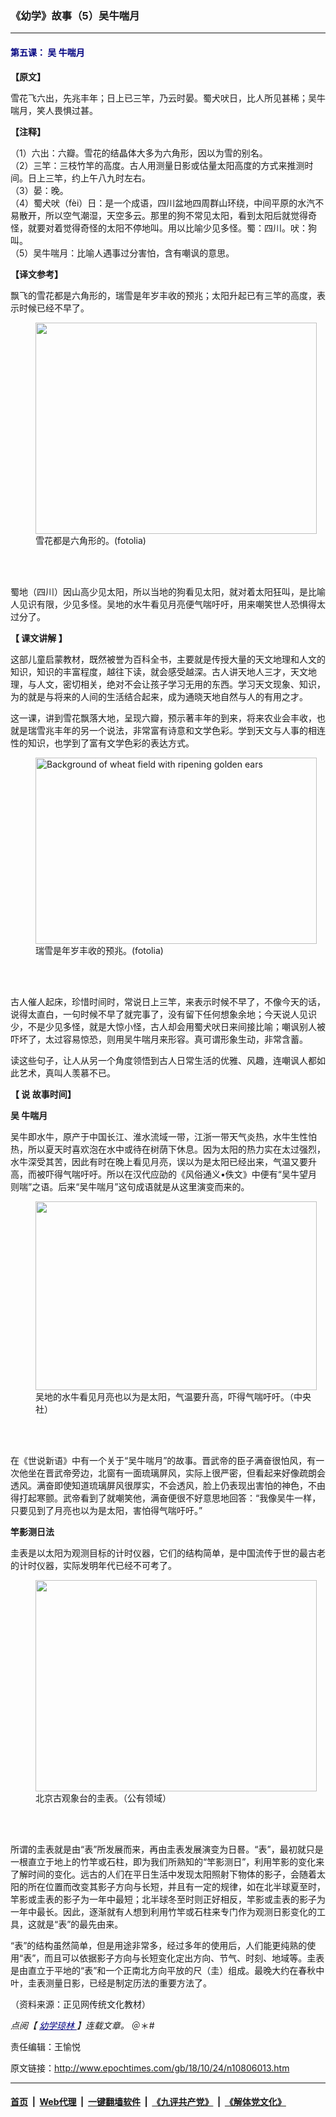 ### 《幼学》故事（5）吴牛喘月
------------------------

<h4>
 <span style="color: #000080;">
  <strong>
   第五课：
  </strong>
  <strong>
   吴
  </strong>
 </span>
 <strong>
  <span style="color: #000080;">
   牛喘月
  </span>
  <br/>
 </strong>
</h4>
<p>
 <strong>
  【原文】
 </strong>
</p>
<p>
 雪花飞六出，先兆丰年；日上已三竿，乃云时晏。蜀犬吠日，比人所见甚稀；吴牛喘月，笑人畏惧过甚。
</p>
<p>
 <strong>
  【注释】
 </strong>
</p>
<p>
 （1）六出：六瓣。雪花的结晶体大多为六角形，因以为雪的别名。
 <br/>
 （2）三竿：三枝竹竿的高度。古人用测量日影或估量太阳高度的方式来推测时间。日上三竿，约上午八九时左右。
 <br/>
 （3）晏：晚。
 <br/>
 （4）蜀犬吠（fèi）日：是一个成语，四川盆地四周群山环绕，中间平原的水汽不易散开，所以空气潮湿，天空多云。那里的狗不常见太阳，看到太阳后就觉得奇怪，就要对着觉得奇怪的太阳不停地叫。用以比喻少见多怪。蜀：四川。吠：狗叫。
 <br/>
 （5）吴牛喘月：比喻人遇事过分害怕，含有嘲讽的意思。
</p>
<p>
 <strong>
  【译文参考】
 </strong>
</p>
<p>
 飘飞的雪花都是六角形的，瑞雪是年岁丰收的预兆；太阳升起已有三竿的高度，表示时候已经不早了。
</p>
<figure class="wp-caption aligncenter" id="attachment_10944190" style="width: 450px">
 <a href="http://i.epochtimes.com/assets/uploads/2018/12/1401231959212483.jpg">
  <img alt="" class="size-medium wp-image-10944190" height="338" src="http://i.epochtimes.com/assets/uploads/2018/12/1401231959212483-450x338.jpg" width="450"/>
 </a>
 <br/><figcaption class="wp-caption-text">
  雪花都是六角形的。(fotolia)
 </figcaption><br/>
</figure><br/>
<p>
 蜀地（四川）因山高少见太阳，所以当地的狗看见太阳，就对着太阳狂叫，是比喻人见识有限，少见多怪。吴地的水牛看见月亮便气喘吁吁，用来嘲笑世人恐惧得太过分了。
</p>
<p>
 <strong>
  【
 </strong>
 <strong>
  课文讲解
 </strong>
 <strong>
  】
 </strong>
</p>
<p>
 这部儿童启蒙教材，既然被誉为百科全书，主要就是传授大量的天文地理和人文的知识，知识的丰富程度，越往下读，就会感受越深。古人讲天地人三才，天文地理，与人文，密切相关，绝对不会让孩子学习无用的东西。学习天文现象、知识，为的就是与将来的人间的生活结合起来，成为通晓天地自然与人的有用之才。
</p>
<p>
 这一课，讲到雪花飘落大地，呈现六瓣，预示著丰年的到来，将来农业会丰收，也就是瑞雪兆丰年的另一个说法，非常富有诗意和文学色彩。学到天文与人事的相连性的知识，也学到了富有文学色彩的表达方式。
</p>
<figure class="wp-caption aligncenter" id="attachment_10987701" style="width: 450px">
 <a href="http://i.epochtimes.com/assets/uploads/2019/01/1712271538182483.jpg">
  <img alt="Background of wheat field with ripening golden ears" class="wp-image-10987701" height="298" src="http://i.epochtimes.com/assets/uploads/2019/01/1712271538182483-600x397.jpg" title="Background of wheat field with ripening golden ears" width="450"/>
 </a>
 <br/><figcaption class="wp-caption-text">
  瑞雪是年岁丰收的预兆。(fotolia)
 </figcaption><br/>
</figure><br/>
<p>
 古人催人起床，珍惜时间时，常说日上三竿，来表示时候不早了，不像今天的话，说得太直白，一句时候不早了就完事了，没有留下任何想象余地；今天说人见识少，不是少见多怪，就是大惊小怪，古人却会用蜀犬吠日来间接比喻；嘲讽别人被吓坏了，太过容易惊恐，则用吴牛喘月来形容。真可谓形象生动，非常含蓄。
</p>
<p>
 读这些句子，让人从另一个角度领悟到古人日常生活的优雅、风趣，连嘲讽人都如此艺术，真叫人羡慕不已。
</p>
<p>
 <strong>
  【
 </strong>
 <strong>
  说
 </strong>
 <strong>
  故事时间】
 </strong>
</p>
<p>
 <strong>
  吴
 </strong>
 <strong>
  牛喘月
 </strong>
</p>
<p>
 吴牛即水牛，原产于中国长江、淮水流域一带，江浙一带天气炎热，水牛生性怕热，所以夏天时喜欢泡在水中或待在树荫下休息。因为太阳的热力实在太过强烈，水牛深受其苦，因此有时在晚上看见月亮，误以为是太阳已经出来，气温又要升高，而被吓得气喘吁吁。所以在汉代应劭的《风俗通义•佚文》中便有“吴牛望月则喘”之语。后来“吴牛喘月”这句成语就是从这里演变而来的。
</p>
<figure class="wp-caption aligncenter" id="attachment_7060338" style="width: 450px">
 <a href="http://i.epochtimes.com/assets/uploads/2006/02/602220845011771.jpg">
  <img alt="" class="size-medium wp-image-7060338" height="302" src="http://i.epochtimes.com/assets/uploads/2006/02/602220845011771-450x302.jpg" width="450"/>
 </a>
 <br/><figcaption class="wp-caption-text">
  吴地的水牛看见月亮也以为是太阳，气温要升高，吓得气喘吁吁。（中央社）
 </figcaption><br/>
</figure><br/>
<p>
 在《世说新语》中有一个关于“吴牛喘月”的故事。晋武帝的臣子满奋很怕风，有一次他坐在晋武帝旁边，北窗有一面琉璃屏风，实际上很严密，但看起来好像疏朗会透风。满奋即使知道琉璃屏风很厚实，不会透风，脸上仍表现出害怕的神色，不由得打起寒颤。武帝看到了就嘲笑他，满奋便很不好意思地回答：“我像吴牛一样，只要见到了月亮也以为是太阳，害怕得气喘吁吁。”
</p>
<p>
 <strong>
  竿影测日法
 </strong>
</p>
<p>
 圭表是以太阳为观测目标的计时仪器，它们的结构简单，是中国流传于世的最古老的计时仪器，实际发明年代已经不可考了。
</p>
<figure class="wp-caption aligncenter" id="attachment_9966646" style="width: 450px">
 <a href="http://i.epochtimes.com/assets/uploads/2017/12/1712171046292357.jpg">
  <img alt="" class="size-medium wp-image-9966646" height="338" src="http://i.epochtimes.com/assets/uploads/2017/12/1712171046292357-450x338.jpg" width="450"/>
 </a>
 <br/><figcaption class="wp-caption-text">
  北京古观象台的圭表。（公有领域）
 </figcaption><br/>
</figure><br/>
<p>
 所谓的圭表就是由“表”所发展而来，再由圭表发展演变为日晷。“表”，最初就只是一根直立于地上的竹竿或石柱，即为我们所熟知的“竿影测日”，利用竿影的变化来了解时间的变化。远古的人们在平日生活中发现太阳照射下物体的影子，会随着太阳的所在位置而改变其影子方向与长短，并且有一定的规律，如在北半球夏至时，竿影或圭表的影子为一年中最短；北半球冬至时则正好相反，竿影或圭表的影子为一年中最长。因此，逐渐就有人想到利用竹竿或石柱来专门作为观测日影变化的工具，这就是“表”的最先由来。
</p>
<p>
 “表”的结构虽然简单，但是用途非常多，经过多年的使用后，人们能更纯熟的使用“表”，而且可以依据影子方向与长短变化定出方向、节气、时刻、地域等。圭表是由直立于平地的“表”和一个正南北方向平放的尺（圭）组成。最晚大约在春秋中叶，圭表测量日影，已经是制定历法的重要方法了。
</p>
<p>
 （资料来源：正见网传统文化教材）
</p>
<p>
 <em>
  点阅【
  <span style="color: #000080;">
   <a href="https://www.epochtimes.com/gb/tag/%E5%B9%BC%E5%AD%B8%E7%93%8A%E6%9E%97.html" style="color: #000080;">
    幼学琼林
   </a>
  </span>
  】连载文章。
 </em>
 ＠＊#
</p>
<p>
 责任编辑：王愉悦
</p>

原文链接：http://www.epochtimes.com/gb/18/10/24/n10806013.htm


------------------------
#### [首页](https://github.com/gfw-breaker/banned-news/blob/master/README.md) &nbsp;|&nbsp; [Web代理](https://github.com/labour-camp/helloworld) &nbsp;|&nbsp; [一键翻墙软件](https://github.com/gfw-breaker/nogfw/blob/master/README.md) &nbsp;|&nbsp; [《九评共产党》](https://github.com/gfw-breaker/9ping.md/blob/master/README.md#九评之一评共产党是什么) &nbsp;|&nbsp; [《解体党文化》](https://github.com/gfw-breaker/jtdwh.md/blob/master/README.md#绪论)

